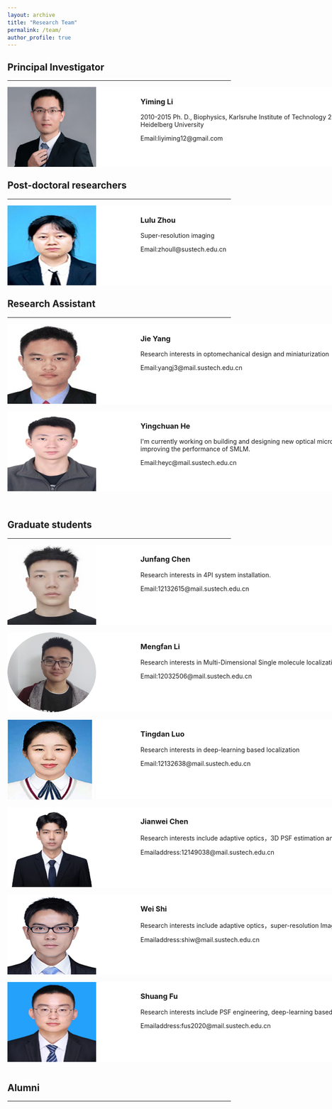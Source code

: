 ```yaml
---
layout: archive
title: "Research Team"
permalink: /team/
author_profile: true
---
```


<style>
.members{
    background-color:white;
    width:1000px;
    height:180px;
    boarder:solid 2px pink;
    overflow:hidden;
}
.pic{
    width:200px;
    height:180px;
    float:left;
}
.pic img{
display:block;
width:200px;
height:180px;
}
.text{
    width:700px;
    height:180px;
    float:right;
}
</style>

<hr-bold>
<h2>Principal Investigator</h2>
<hr>
<div class="members">
<div class="pic">
<img src="/images/LYM.png" alt="" />
</div>
<div class="text">
<h3>Yiming Li</h3>
<p>2010-2015 Ph. D., Biophysics, Karlsruhe Institute of Technology
2009-2010 M. Sc., Medical Physics, Heidelberg University</p>
<p>Email:liyiming12@gmail.com</p>
</div>
</div>

<h2>Post-doctoral researchers</h2>
<hr>
<div class="members">
 <div class="pic">
<img src="/images/zhoululu.jpg" alt="" />
 </div>
<div class="text">
<h3>Lulu Zhou</h3>
<p>Super-resolution imaging</p>

<p>Email:zhoull@sustech.edu.cn</p>
</div>
</div>

<h2>Research Assistant</h2>
<hr>
<div class="members">
 <div class="pic">
<img src="/images/yangjie.jpg" alt="" />
 </div>
<div class="text">
<h3>Jie Yang</h3>
<p>Research interests in optomechanical design and miniaturization</p>

<p>Email:yangj3@mail.sustech.edu.cn</p>
</div>
</div>

<br>
<div class="members">
 <div class="pic">
<img src="/images/heyingchuan.png" alt="" />
 </div>
<div class="text">
<h3>Yingchuan He</h3>
<p>I'm currently working on building and designing new optical microscopes. I am also interested in improving the performance of SMLM.</p>

<p>Email:heyc@mail.sustech.edu.cn</p>
</div>
</div>
<br>
<br>


<hr-bold>
<h2>Graduate students</h2>
<hr>
<div class="members">
 <div class="pic">
<img src="/images/chenjunfan.jpg" alt="" />
 </div>
<div class="text">
<h3>Junfang Chen</h3>
<p>Research interests in 4PI system installation.</p>

<p>Email:12132615@mail.sustech.edu.cn</p>
</div>
</div>
<br>

<div class="members">
 <div class="pic">
<img src="/images/limengfan.png" alt="" />
 </div>
<div class="text">
<h3>Mengfan Li</h3>
<p>Research interests in Multi-Dimensional Single molecule localization.</p>

<p>Email:12032506@mail.sustech.edu.cn</p>
</div>
</div>
<br>
<div class="members">
 <div class="pic">
<img src="/images/luotingdan.jpg" alt="" />
 </div>
<div class="text">
<h3>Tingdan Luo</h3>
<p>Research interests in deep-learning based localization </p>

<p>Email:12132638@mail.sustech.edu.cn</p>
</div>
</div>

<br>
<div class="members">
 <div class="pic">
<img src="/images/chenjianwei.jpg" alt="" />
 </div>
<div class="text">
<h3>Jianwei Chen</h3>
<p>Research interests include adaptive optics，3D PSF estimation and 4Pi single molecule localization.</p>

<p>Emailaddress:12149038@mail.sustech.edu.cn</p>
</div>
</div>

<br>
<div class="members">
 <div class="pic">
<img src="/images/shiwei.jpg" alt="" />
 </div>
<div class="text">
<h3>Wei Shi</h3>
<p>Research interests include adaptive optics，super-resolution Imaging and biomedical image processing</p>

<p>Emailaddress:shiw@mail.sustech.edu.cn</p>
</div>
</div>

<br>
<div class="members">
 <div class="pic">
<img src="/images/fushuang.png" alt="" />
 </div>
<div class="text">
<h3>Shuang Fu</h3>
<p>Research interests include PSF engineering, deep-learning based localization and my cats.</p>

<p>Emailaddress:fus2020@mail.sustech.edu.cn</p>
</div>
</div>
<br>

<hr-bold>
<h2>Alumni</h2>
<hr><br>

<br>
